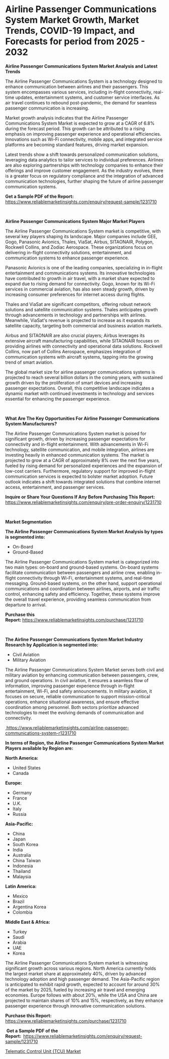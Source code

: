<p><h1>Airline Passenger Communications System Market Growth, Market Trends, COVID-19 Impact, and Forecasts for period from 2025 - 2032</h1></p><p><strong>Airline Passenger Communications System Market Analysis and Latest Trends</strong></p>
<p><p>The Airline Passenger Communications System is a technology designed to enhance communication between airlines and their passengers. This system encompasses various services, including in-flight connectivity, real-time updates, entertainment systems, and customer service interfaces. As air travel continues to rebound post-pandemic, the demand for seamless passenger communication is increasing. </p><p>Market growth analysis indicates that the Airline Passenger Communications System Market is expected to grow at a CAGR of 6.8% during the forecast period. This growth can be attributed to a rising emphasis on improving passenger experience and operational efficiencies. Innovations such as Wi-Fi connectivity, mobile apps, and integrated service platforms are becoming standard features, driving market expansion. </p><p>Latest trends show a shift towards personalized communication solutions, leveraging data analytics to tailor services to individual preferences. Airlines are also exploring partnerships with technology companies to enhance their offerings and improve customer engagement. As the industry evolves, there is a greater focus on regulatory compliance and the integration of advanced communication technologies, further shaping the future of airline passenger communication systems.</p></p>
<p><strong>Get a Sample PDF of the Report:&nbsp;</strong> <a href="https://www.reliablemarketinsights.com/enquiry/request-sample/1231710?utm_campaign=2717&utm_medium=2&utm_source=Github&utm_content=ia&utm_term=08042025&utm_id=airline-passenger-communications-system">https://www.reliablemarketinsights.com/enquiry/request-sample/1231710</a></p>
<p>&nbsp;</p>
<p><strong>Airline Passenger Communications System Major Market Players</strong></p>
<p><p>The Airline Passenger Communications System market is competitive, with several key players shaping its landscape. Major companies include GEE, Gogo, Panasonic Avionics, Thales, ViaSat, Airbus, SITAONAIR, Polygon, Rockwell Collins, and Zodiac Aerospace. These organizations focus on delivering in-flight connectivity solutions, entertainment, and communication systems to enhance passenger experience.</p><p>Panasonic Avionics is one of the leading companies, specializing in in-flight entertainment and communications systems. Its innovative technologies have contributed to growth in air travel, with a market share expected to expand due to rising demand for connectivity. Gogo, known for its Wi-Fi services in commercial aviation, has also seen steady growth, driven by increasing consumer preferences for internet access during flights.</p><p>Thales and ViaSat are significant competitors, offering robust network solutions and satellite communication systems. Thales anticipates growth through advancements in technology and partnerships with airlines. Meanwhile, ViaSat's revenue is projected to increase as it expands its satellite capacity, targeting both commercial and business aviation markets.</p><p>Airbus and SITAONAIR are also crucial players; Airbus leverages its extensive aircraft manufacturing capabilities, while SITAONAIR focuses on providing airlines with connectivity and operational data solutions. Rockwell Collins, now part of Collins Aerospace, emphasizes integration of communication systems with aircraft systems, tapping into the growing trend of smart aviation.</p><p>The global market size for airline passenger communications systems is projected to reach several billion dollars in the coming years, with sustained growth driven by the proliferation of smart devices and increasing passenger expectations. Overall, this competitive landscape indicates a dynamic market with continued investments in technology and services essential for enhancing the passenger experience.</p></p>
<p>&nbsp;</p>
<p><strong>What Are The Key Opportunities For Airline Passenger Communications System Manufacturers?</strong></p>
<p><p>The Airline Passenger Communications System market is poised for significant growth, driven by increasing passenger expectations for connectivity and in-flight entertainment. With advancements in Wi-Fi technology, satellite communication, and mobile integration, airlines are investing heavily in enhanced communication systems. The market is projected to grow at a CAGR of approximately 8% over the next five years, fueled by rising demand for personalized experiences and the expansion of low-cost carriers. Furthermore, regulatory support for improved in-flight communication services is expected to bolster market adoption. Future outlook indicates a shift towards integrated solutions that combine internet access, entertainment, and passenger services.</p></p>
<p><strong>Inquire or Share Your Questions If Any Before Purchasing This Report:</strong> <a href="https://www.reliablemarketinsights.com/enquiry/pre-order-enquiry/1231710?utm_campaign=2717&utm_medium=2&utm_source=Github&utm_content=ia&utm_term=08042025&utm_id=airline-passenger-communications-system">https://www.reliablemarketinsights.com/enquiry/pre-order-enquiry/1231710</a></p>
<p>&nbsp;</p>
<p><strong>Market Segmentation</strong></p>
<p><strong>The Airline Passenger Communications System Market Analysis by types is segmented into:</strong></p>
<p><ul><li>On-Board</li><li>Ground-Based</li></ul></p>
<p><p>The Airline Passenger Communications System market is categorized into two main types: on-board and ground-based systems. On-board systems facilitate communication between passengers and airline crew, enabling in-flight connectivity through Wi-Fi, entertainment systems, and real-time messaging. Ground-based systems, on the other hand, support operational communications and coordination between airlines, airports, and air traffic control, enhancing safety and efficiency. Together, these systems improve the overall travel experience, providing seamless communication from departure to arrival.</p></p>
<p><strong>Purchase this Report:&nbsp;</strong><a href="https://www.reliablemarketinsights.com/purchase/1231710?utm_campaign=2717&utm_medium=2&utm_source=Github&utm_content=ia&utm_term=08042025&utm_id=airline-passenger-communications-system">https://www.reliablemarketinsights.com/purchase/1231710</a></p>
<p>&nbsp;</p>
<p><strong>The Airline Passenger Communications System Market Industry Research by Application is segmented into:</strong></p>
<p><ul><li>Civil Aviation</li><li>Military Aviation</li></ul></p>
<p><p>The Airline Passenger Communications System Market serves both civil and military aviation by enhancing communication between passengers, crew, and ground operations. In civil aviation, it ensures a seamless flow of information, improving passenger experience through in-flight entertainment, Wi-Fi, and safety announcements. In military aviation, it focuses on secure, reliable communication to support mission-critical operations, enhance situational awareness, and ensure effective coordination among personnel. Both sectors prioritize advanced technologies to meet the evolving demands of communication and connectivity.</p></p>
<p><a href="https://www.reliablemarketinsights.com/airline-passenger-communications-system-r1231710?utm_campaign=2717&utm_medium=2&utm_source=Github&utm_content=ia&utm_term=08042025&utm_id=airline-passenger-communications-system">&nbsp;https://www.reliablemarketinsights.com/airline-passenger-communications-system-r1231710</a></p>
<p><strong>In terms of Region, the Airline Passenger Communications System Market Players available by Region are:</strong></p>
<p>
    <p> <strong> North America: </strong>
        <ul>
            <li>United States</li>
            <li>Canada</li>
        </ul>
        </p> 
    <p> <strong> Europe: </strong>
        <ul>
            <li>Germany</li>
            <li>France</li>
            <li>U.K.</li>
            <li>Italy</li>
            <li>Russia</li>
        </ul>
        </p> 
    <p> <strong> Asia-Pacific: </strong>
        <ul>
            <li>China</li>
            <li>Japan</li>
            <li>South Korea</li>
            <li>India</li>
            <li>Australia</li>
            <li>China Taiwan</li>
            <li>Indonesia</li>
            <li>Thailand</li>
            <li>Malaysia</li>
        </ul>
        </p> 
    <p> <strong> Latin America: </strong>
        <ul>
            <li>Mexico</li>
            <li>Brazil</li>
            <li>Argentina Korea</li>
            <li>Colombia</li>
        </ul>
        </p> 
    <p> <strong> Middle East & Africa: </strong>
        <ul>
            <li>Turkey</li>
            <li>Saudi</li>
            <li>Arabia</li>
            <li>UAE</li>
            <li>Korea</li>
        </ul>
    </p>
    </p>
<p><p>The Airline Passenger Communications System market is witnessing significant growth across various regions. North America currently holds the largest market share at approximately 40%, driven by advanced technology adoption and high passenger demand. The Asia-Pacific region is anticipated to exhibit rapid growth, expected to account for around 30% of the market by 2025, fueled by increasing air travel and emerging economies. Europe follows with about 20%, while the USA and China are projected to maintain shares of 10% and 15%, respectively, as they enhance passenger experience through innovative communication solutions.</p></p>
<p><strong>Purchase this Report: </strong><a href="https://www.reliablemarketinsights.com/purchase/1231710?utm_campaign=2717&utm_medium=2&utm_source=Github&utm_content=ia&utm_term=08042025&utm_id=airline-passenger-communications-system">https://www.reliablemarketinsights.com/purchase/1231710</a></p>
<p>&nbsp;<strong>Get a Sample PDF of the Report:&nbsp;&nbsp;</strong><a href="https://www.reliablemarketinsights.com/enquiry/request-sample/1231710?utm_campaign=2717&utm_medium=2&utm_source=Github&utm_content=ia&utm_term=08042025&utm_id=airline-passenger-communications-system">https://www.reliablemarketinsights.com/enquiry/request-sample/1231710</a></p>
<p><strong></strong></p>
<p><p><a href="https://github.com/vjorelaclliv/Market-Research-Report-List-1/blob/main/telematic-control-unit-tcu-market.md?utm_campaign=2717&utm_medium=2&utm_source=Github&utm_content=ia&utm_term=08042025&utm_id=airline-passenger-communications-system">Telematic Control Unit (TCU) Market</a></p></p>